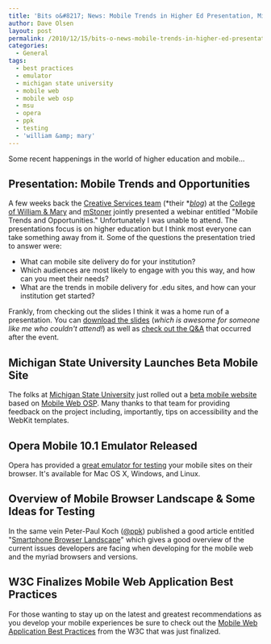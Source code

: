 ```yaml
---
title: 'Bits o&#8217; News: Mobile Trends in Higher Ed Presentation, Michigan State Launches Mobile Site, &#038; More'
author: Dave Olsen
layout: post
permalink: /2010/12/15/bits-o-news-mobile-trends-in-higher-ed-presentation-michigan-state-launches-mobile-site-more
categories:
  - General
tags:
  - best practices
  - emulator
  - michigan state university
  - mobile web
  - mobile web osp
  - msu
  - opera
  - ppk
  - testing
  - 'william &amp; mary'
---
```

Some recent happenings in the world of higher education and mobile…

## Presentation: Mobile Trends and Opportunities

A few weeks back the [Creative Services team][1] (*their *[*blog*][2]) at the [College of William & Mary][3] and [mStoner][4] jointly presented a webinar entitled "Mobile Trends and Opportunities." Unfortunately I was unable to attend. The presentations focus is on higher education but I think most everyone can take something away from it. Some of the questions the presentation tried to answer were:

*   What can mobile site delivery do for your institution?
*   Which audiences are most likely to engage with you this way, and how can you meet their needs?
*   What are the trends in mobile delivery for .edu sites, and how can your institution get started?

Frankly, from checking out the slides I think it was a home run of a presentation. You can [download the slides][5] (*which is awesome for someone like me who couldn't attend!*) as well as [check out the Q&A][6] that occurred after the event.

## Michigan State University Launches Beta Mobile Site

The folks at [Michigan State University][7] just rolled out a [beta mobile website][8] based on [Mobile Web OSP][9]. Many thanks to that team for providing feedback on the project including, importantly, tips on accessibility and the WebKit templates.

## Opera Mobile 10.1 Emulator Released

Opera has provided a [great emulator for testing][10] your mobile sites on their browser. It's available for Mac OS X, Windows, and Linux.

## Overview of Mobile Browser Landscape & Some Ideas for Testing

In the same vein Peter-Paul Koch ([@ppk][11]) published a good article entitled "[Smartphone Browser Landscape][12]" which gives a good overview of the current issues developers are facing when developing for the mobile web and the myriad browsers and versions.

## W3C Finalizes Mobile Web Application Best Practices

For those wanting to stay up on the latest and greatest recommendations as you develop your mobile experiences be sure to check out the [Mobile Web Application Best Practices][13] from the W3C that was just finalized.

 [1]: http://www.wm.edu/offices/creativeservices/?svr=web
 [2]: http://creativeservices.blogs.wm.edu/
 [3]: http://www.wm.edu/
 [4]: http://www.mstonerblog.com/
 [5]: http://clients.mstoner.com/mobile/mobile.pdf
 [6]: http://www.mstonerblog.com/index.php/blog/comments/812/mobile_webinar_qa/
 [7]: http://www.msu.edu/
 [8]: http://m.msu.edu/
 [9]: http://mobilewebosp.pbworks.com/
 [10]: http://www.opera.com/developer/tools/
 [11]: http://twitter.com/#!/ppk
 [12]: http://www.alistapart.com/articles/smartphone-browser-landscape/
 [13]: http://www.w3.org/TR/mwabp/